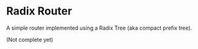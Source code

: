 # Radix Router

A simple router implemented using a Radix Tree (aka compact prefix tree).

(Not complete yet)
